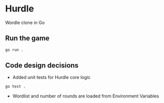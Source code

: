 # Hurdle

Wordle clone in Go

## Run the game

```sh
go run .
```

## Code design decisions

- Added unit tests for Hurdle core logic

```sh
go test .
```

- Wordlist and number of rounds are loaded from Environment Variables
